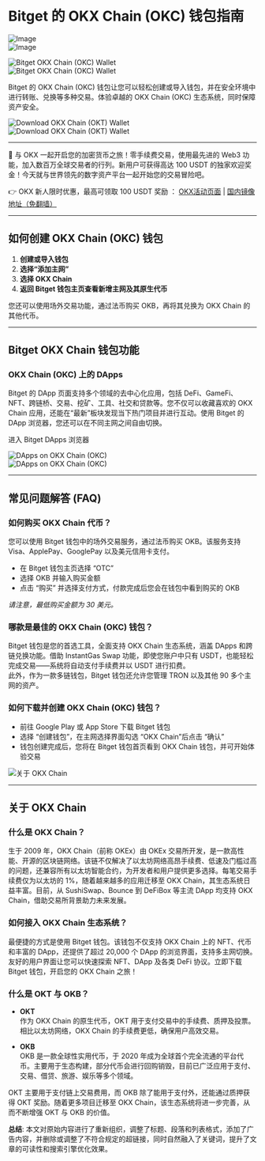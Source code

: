 # Bitget 的 OKX Chain (OKC) 钱包指南

![Image](https://www.jmhbdh.com/wp-content/img/592381629.webp)  
![Image](https://www.jmhbdh.com/wp-content/img/18572362314.webp)

![Bitget OKX Chain (OKC) Wallet](https://www.jmhbdh.com/wp-content/img/49975698.webp)  
![Bitget OKX Chain (OKC) Wallet](https://www.jmhbdh.com/wp-content/img/49396093784010.webp)

Bitget 的 OKX Chain (OKC) 钱包让您可以轻松创建或导入钱包，并在安全环境中进行转账、兑换等多种交易。体验卓越的 OKX Chain (OKC) 生态系统，同时保障资产安全。

![Download OKX Chain (OKT) Wallet](https://www.jmhbdh.com/wp-content/img/7700767741363.webp)  
![Download OKX Chain (OKT) Wallet](https://www.jmhbdh.com/wp-content/img/3333203763523.webp)

---

🚀 与 OKX 一起开启您的加密货币之旅！零手续费交易，使用最先进的 Web3 功能，加入数百万全球交易者的行列。新用户可获得高达 100 USDT 的独家欢迎奖金！今天就与世界领先的数字资产平台一起开始您的交易冒险吧。

👉 OKX 新人限时优惠，最高可领取 100 USDT 奖励 ： [OKX活动页面](https://bit.ly/OKXe) | [国内镜像地址（免翻墙）](https://bit.ly/okX)

---

## 如何创建 OKX Chain (OKC) 钱包

1. **创建或导入钱包**  
2. **选择“添加主网”**  
3. **选择 OKX Chain**  
4. **返回 Bitget 钱包主页查看新增主网及其原生代币**

您还可以使用场外交易功能，通过法币购买 OKB，再将其兑换为 OKX Chain 的其他代币。

---

## Bitget OKX Chain 钱包功能

### OKX Chain (OKC) 上的 DApps

Bitget 的 DApp 页面支持多个领域的去中心化应用，包括 DeFi、GameFi、NFT、跨链桥、交易、挖矿、工具、社交和贷款等。您不仅可以收藏喜欢的 OKX Chain 应用，还能在“最新”板块发现当下热门项目并进行互动。使用 Bitget 的 DApp 浏览器，您还可以在不同主网之间自由切换。

进入 Bitget DApps 浏览器

![DApps on OKX Chain (OKC)](https://www.jmhbdh.com/wp-content/img/119538770.webp)  
![DApps on OKX Chain (OKC)](https://www.jmhbdh.com/wp-content/img/06113834747.webp)

---

## 常见问题解答 (FAQ)

### 如何购买 OKX Chain 代币？

您可以使用 Bitget 钱包中的场外交易服务，通过法币购买 OKB。该服务支持 Visa、ApplePay、GooglePay 以及美元信用卡支付。  
- 在 Bitget 钱包主页选择 “OTC”  
- 选择 OKB 并输入购买金额  
- 点击 “购买” 并选择支付方式，付款完成后您会在钱包中看到购买的 OKB

*请注意，最低购买金额为 30 美元。*

### 哪款是最佳的 OKX Chain (OKC) 钱包？

Bitget 钱包是您的首选工具，全面支持 OKX Chain 生态系统，涵盖 DApps 和跨链兑换功能。借助 InstantGas Swap 功能，即使您账户中只有 USDT，也能轻松完成交易——系统将自动支付手续费并以 USDT 进行扣费。  
此外，作为一款多链钱包，Bitget 钱包还允许您管理 TRON 以及其他 90 多个主网的资产。

### 如何下载并创建 OKX Chain (OKC) 钱包？

- 前往 Google Play 或 App Store 下载 Bitget 钱包  
- 选择 “创建钱包”，在主网选择界面勾选 “OKX Chain”后点击 “确认”  
- 钱包创建完成后，您将在 Bitget 钱包首页看到 OKX Chain 钱包，并可开始体验交易

![关于 OKX Chain](https://www.jmhbdh.com/wp-content/img/41372598153056.webp)

---

## 关于 OKX Chain

### 什么是 OKX Chain？

生于 2009 年，OKX Chain（前称 OKEx）由 OKEx 交易所开发，是一款高性能、开源的区块链网络。该链不仅解决了以太坊网络高昂手续费、低速及门槛过高的问题，还兼容所有以太坊智能合约，为开发者和用户提供更多选择。每笔交易手续费仅为以太坊的 1%，随着越来越多的应用迁移至 OKX Chain，其生态系统日益丰富。目前，从 SushiSwap、Bounce 到 DeFiBox 等主流 DApp 均支持 OKX Chain，借助交易所背景助力未来发展。

### 如何接入 OKX Chain 生态系统？

最便捷的方式是使用 Bitget 钱包。该钱包不仅支持 OKX Chain 上的 NFT、代币和丰富的 DApp，还提供了超过 20,000 个 DApp 的浏览界面，支持多主网切换。友好的用户界面让您可以快速探索 NFT、DApp 及各类 DeFi 协议。立即下载 Bitget 钱包，开启您的 OKX Chain 之旅！

### 什么是 OKT 与 OKB？

- **OKT**  
  作为 OKX Chain 的原生代币，OKT 用于支付交易中的手续费、质押及投票。相比以太坊网络，OKX Chain 的手续费更低，确保用户高效交易。
  
- **OKB**  
  OKB 是一款全球性实用代币，于 2020 年成为全球首个完全流通的平台代币。主要用于生态构建，部分代币会进行回购销毁，目前已广泛应用于支付、交易、借贷、旅游、娱乐等多个领域。

OKT 主要用于支付链上交易费用，而 OKB 除了能用于支付外，还能通过质押获得 OKT 奖励。随着更多项目迁移至 OKX Chain，该生态系统将进一步完善，从而不断增强 OKT 与 OKB 的价值。
 

**总结**: 本文对原始内容进行了重新组织，调整了标题、段落和列表格式，添加了广告内容，并删除或调整了不符合规定的超链接，同时自然融入了关键词，提升了文章的可读性和搜索引擎优化效果。